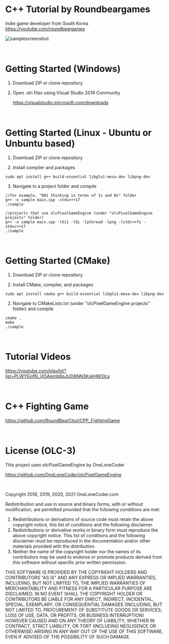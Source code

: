 # C++ Tutorial by Roundbeargames

Indie game developer from South Korea
<br>
https://youtube.com/roundbeargames

![samplescreenshot](https://i.imgur.com/HDtWwa2.jpg)

<br>

# Getting Started (Windows)

1. Download ZIP or clone repository

2. Open .sln files using Visual Studio 2019 Community

    https://visualstudio.microsoft.com/downloads

<br>

# Getting Started (Linux - Ubuntu or Unbuntu based)

1. Download ZIP or clone repository

2. Install compiler and packages

```
sudo apt install g++ build-essential libglu1-mesa-dev libpng-dev
```

3. Navigate to a project folder and compile

```
//for example, "001 thinking in terms of 1s and 0s" folder
g++ -o sample main.cpp -std=c++17
./sample
```

```
//projects that use olcPixelGameEngine (under "olcPixelGameEngine projects" folder)
g++ -o sample main.cpp -lX11 -lGL -lpthread -lpng -lstdc++fs -std=c++17
./sample
```

<br>

# Getting Started (CMake)

1. Download ZIP or clone repository

2. Install CMake, compiler, and packages

```
sudo apt install cmake g++ build-essential libglu1-mesa-dev libpng-dev
```

2. Navigate to CMakeLists.txt (under "olcPixelGameEngine projects" folder) and compile

```
cmake .
make
./sample
```

<br>

# Tutorial Videos

https://youtube.com/playlist?list=PLWYGofN_jX5Apmb8pJUD8NN3KskHW2lcy

<br>

# C++ Fighting Game
https://github.com/RoundBearChoi/CPP_FightingGame

<br>

# License (OLC-3)

This project uses olcPixelGameEngine by OneLoneCoder

https://github.com/OneLoneCoder/olcPixelGameEngine

<br>

Copyright 2018, 2019, 2020, 2021 OneLoneCoder.com

Redistribution and use in source and binary forms, with or without modification, are permitted provided that the following conditions are met:

1. Redistributions or derivations of source code must retain the above copyright notice, this list of conditions and the following disclaimer.
2. Redistributions or derivative works in binary form must reproduce the above copyright notice. This list of conditions and the following disclaimer must be reproduced in the documentation and/or other materials provided with the distribution.
3. Neither the name of the copyright holder nor the names of its contributors may be used to endorse or promote products derived from this software without specific prior written permission.

THIS SOFTWARE IS PROVIDED BY THE COPYRIGHT HOLDERS AND CONTRIBUTORS "AS IS" AND ANY EXPRESS OR IMPLIED WARRANTIES, INCLUDING, BUT NOT LIMITED TO, THE IMPLIED WARRANTIES OF MERCHANTABILITY AND FITNESS FOR A PARTICULAR PURPOSE ARE DISCLAIMED. IN NO EVENT SHALL THE COPYRIGHT HOLDER OR CONTRIBUTORS BE LIABLE FOR ANY DIRECT, INDIRECT, INCIDENTAL, SPECIAL, EXEMPLARY, OR CONSEQUENTIAL DAMAGES (INCLUDING, BUT NOT LIMITED TO, PROCUREMENT OF SUBSTITUTE GOODS OR SERVICES; LOSS OF USE, DATA, OR PROFITS; OR BUSINESS INTERRUPTION) HOWEVER CAUSED AND ON ANY THEORY OF LIABILITY, WHETHER IN CONTRACT, STRICT LIABILITY, OR TORT (INCLUDING NEGLIGENCE OR OTHERWISE) ARISING IN ANY WAY OUT OF THE USE OF THIS SOFTWARE, EVEN IF ADVISED OF THE POSSIBILITY OF SUCH DAMAGE.

